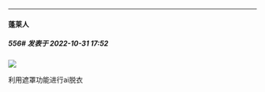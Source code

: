 

*****

####  蓬莱人  
##### 556#       发表于 2022-10-31 17:52

<img src="https://s2.loli.net/2022/10/31/fj2v1y4AbkG3Ltz.png" referrerpolicy="no-referrer">

利用遮罩功能进行ai脱衣

